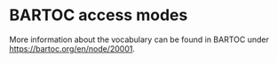# BARTOC access modes

More information about the vocabulary can be found in BARTOC under https://bartoc.org/en/node/20001.
